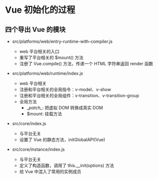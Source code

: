 # Vue 初始化的过程

## 四个导出 Vue 的模块

- src/platforms/web/entry-runtime-with-compiler.js

  - web 平台相关的入口
  - 重写了平台相关的 $mount() 方法
  - 注册了 Vue.compile() 方法，传递一个 HTML 字符串返回 render 函数

- src/platforms/web/runtime/index.js

  - web 平台相关
  - 注册和平台相关的全局指令：v-model、v-show
  - 注册和平台相关的全局组件：v-transition、v-transition-group
  - 全局方法
    - \__patch\__: 把虚拟 DOM 转换成真实 DOM
    - $mount: 挂载方法

- src/core/index.js

  - 与平台无关
  - 设置了 Vue 的静态方法，initGlobalAPI(Vue)

- src/core/instance/index.js

  - 与平台无关
  - 定义了构造函数，调用了 this.__init(options) 方法
  - 给 Vue 中混入了常用的实例成员
  
